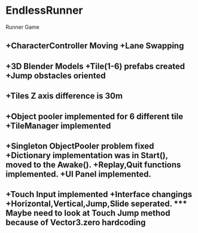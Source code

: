 # EndlessRunner
Runner Game

+CharacterController Moving
+Lane Swapping
-----
+3D Blender Models
+Tile(1-6) prefabs created
+Jump obstacles oriented
-----
+Tiles Z axis difference is 30m
-----
+Object pooler implemented for 6 different tile
+TileManager implemented
-----
+Singleton ObjectPooler problem fixed
+Dictionary implementation was in Start(), moved to the Awake().
+Replay,Quit functions implemented.
+UI Panel implemented.
-----
+Touch Input implemented
+Interface changings
+Horizontal,Vertical,Jump,Slide seperated.
*** Maybe need to look at Touch Jump method because of Vector3.zero hardcoding
-----
